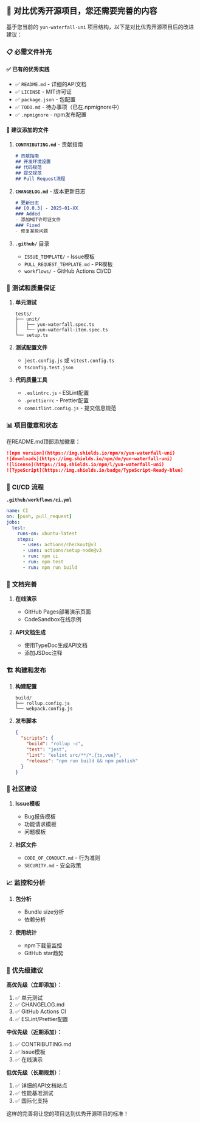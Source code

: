 ## 🚀 对比优秀开源项目，您还需要完善的内容

基于您当前的 `yun-waterfall-uni` 项目结构，以下是对比优秀开源项目后的改进建议：

### 📋 **必需文件补充**

#### ✅ **已有的优秀实践**
- ✅ `README.md` - 详细的API文档
- ✅ `LICENSE` - MIT许可证
- ✅ `package.json` - 包配置
- ✅ `TODO.md` - 待办事项（已在.npmignore中）
- ✅ `.npmignore` - npm发布配置

#### 🔧 **建议添加的文件**

1. **`CONTRIBUTING.md`** - 贡献指南
   ```markdown
   # 贡献指南
   ## 开发环境设置
   ## 代码规范
   ## 提交规范
   ## Pull Request流程
   ```

2. **`CHANGELOG.md`** - 版本更新日志
   ```markdown
   # 更新日志
   ## [0.0.3] - 2025-01-XX
   ### Added
   - 添加MIT许可证文件
   ### Fixed
   - 修复某些问题
   ```

3. **`.github/`** 目录
   - `ISSUE_TEMPLATE/` - Issue模板
   - `PULL_REQUEST_TEMPLATE.md` - PR模板
   - `workflows/` - GitHub Actions CI/CD

### 🧪 **测试和质量保证**

1. **单元测试**
   ```
   tests/
   ├── unit/
   │   ├── yun-waterfall.spec.ts
   │   └── yun-waterfall-item.spec.ts
   └── setup.ts
   ```

2. **测试配置文件**
   - `jest.config.js` 或 `vitest.config.ts`
   - `tsconfig.test.json`

3. **代码质量工具**
   - `.eslintrc.js` - ESLint配置
   - `.prettierrc` - Prettier配置
   - `commitlint.config.js` - 提交信息规范

### 📊 **项目徽章和状态**

在README.md顶部添加徽章：
```markdown
![npm version](https://img.shields.io/npm/v/yun-waterfall-uni)
![downloads](https://img.shields.io/npm/dm/yun-waterfall-uni)
![license](https://img.shields.io/npm/l/yun-waterfall-uni)
![TypeScript](https://img.shields.io/badge/TypeScript-Ready-blue)
```

### 🔄 **CI/CD 流程**

**`.github/workflows/ci.yml`**
```yaml
name: CI
on: [push, pull_request]
jobs:
  test:
    runs-on: ubuntu-latest
    steps:
      - uses: actions/checkout@v3
      - uses: actions/setup-node@v3
      - run: npm ci
      - run: npm test
      - run: npm run build
```

### 📖 **文档完善**

1. **在线演示**
   - GitHub Pages部署演示页面
   - CodeSandbox在线示例

2. **API文档生成**
   - 使用TypeDoc生成API文档
   - 添加JSDoc注释

### 🏗️ **构建和发布**

1. **构建配置**
   ```
   build/
   ├── rollup.config.js
   └── webpack.config.js
   ```

2. **发布脚本**
   ```json
   {
     "scripts": {
       "build": "rollup -c",
       "test": "jest",
       "lint": "eslint src/**/*.{ts,vue}",
       "release": "npm run build && npm publish"
     }
   }
   ```

### 🌟 **社区建设**

1. **Issue模板**
   - Bug报告模板
   - 功能请求模板
   - 问题模板

2. **社区文件**
   - `CODE_OF_CONDUCT.md` - 行为准则
   - `SECURITY.md` - 安全政策

### 📈 **监控和分析**

1. **包分析**
   - Bundle size分析
   - 依赖分析

2. **使用统计**
   - npm下载量监控
   - GitHub star趋势

### 🎯 **优先级建议**

**高优先级（立即添加）：**
1. ✅ 单元测试
2. ✅ CHANGELOG.md
3. ✅ GitHub Actions CI
4. ✅ ESLint/Prettier配置

**中优先级（近期添加）：**
1. ✅ CONTRIBUTING.md
2. ✅ Issue模板
3. ✅ 在线演示

**低优先级（长期规划）：**
1. ✅ 详细的API文档站点
2. ✅ 性能基准测试
3. ✅ 国际化支持

这样的完善将让您的项目达到优秀开源项目的标准！
        